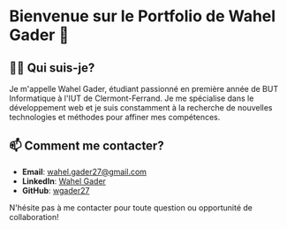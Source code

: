 # Bienvenue sur le Portfolio de Wahel Gader 👋

## 👨‍💻 Qui suis-je?
Je m'appelle Wahel Gader, étudiant passionné en première année de BUT Informatique à l'IUT de Clermont-Ferrand. Je me spécialise dans le développement web et je suis constamment à la recherche de nouvelles technologies et méthodes pour affiner mes compétences.

## 📫 Comment me contacter?
- **Email**: [wahel.gader27@gmail.com](mailto:wahel.gader27@gmail.com)
- **LinkedIn**: [Wahel Gader](https://fr.linkedin.com/in/wahel-gader-7463551ba)
- **GitHub**: [wgader27](https://github.com/wgader27)

N'hésite pas à me contacter pour toute question ou opportunité de collaboration!


